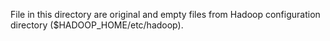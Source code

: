 File in this directory are original and empty files from Hadoop configuration directory ($HADOOP_HOME/etc/hadoop).

